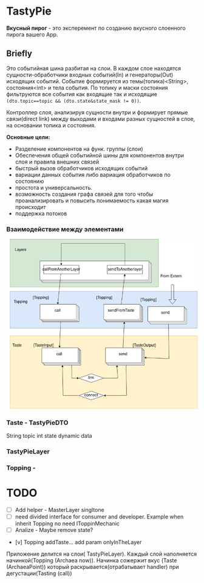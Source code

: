 # TastyPie
**Вкусный пирог** - это эксперемент по созданию вкусного слоенного пирога вашего App. 
## Briefly
Это событийная шина разбитая на слои. В каждом слое находятся сущности-обработчики входных событий(In) и генераторы(Out) исходящих событий.
Событие формируется из темы(топика)&lt;String&gt;, состояния&lt;int&gt; и тела события.
По топику и маски состояния фильтруются вcе события как входящие так и исходящие ``` (dto.topic==topic && (dto.state&state_mask != 0)) ```.

Контроллер слоя, анализируя сущности внутри и формирует прямые связи(direct link) между выходами и входами разных сущностей в слое, на основании топика и состояния. 

**Основные цели:**
- Разделение компонентов на функ. группы (слои)
- Обеспечения общей событийной шины для компонентов внутри слоя и правила внешних связей
- быстрый вызов обработчиков исходящих событий
- вариации данных события либо вариация обработчиков по состоянию 
- простота и универсальность. 
- возможность создания графа связей для того чтобы проанализировать и повысить понимаемость какая магия происходит 
- поддержка потоков 

### Взаимодействие между элементами
![взаиодействия с элементами](tastepie.drawio(2).png)
### Taste - TastyPieDTO
String topic
int state
dynamic data
### TastyPieLayer

### Topping -



# TODO
+ [ ] Add helper - MasterLayer singltone
+ [ ] need divided interface for consumer and developer. Example when inherit Topping no need IToppinMechanic  
+ [ ] Analize - Maybe remove state? 
+ [v] Topping addTaste... add param onlyInTheLayer







Приложение делится на слои( TastyPieLayer). Каждый слой наполняется начинкой(Topping (Archaea now)).
Начинка сожержит вкус (Taste (ArchaeaPoint)) который раскрывается(отрабатывает handler) при дегустации(Tasting (call))  